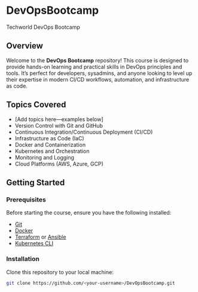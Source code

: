 # DevOpsBootcamp
Techworld DevOps Bootcamp

## Overview
Welcome to the **DevOps Bootcamp** repository! This course is designed to provide hands-on learning and practical skills in DevOps principles and tools. It’s perfect for developers, sysadmins, and anyone looking to level up their expertise in modern CI/CD workflows, automation, and infrastructure as code.

## Topics Covered
- [Add topics here—examples below]
- Version Control with Git and GitHub
- Continuous Integration/Continuous Deployment (CI/CD)
- Infrastructure as Code (IaC)
- Docker and Containerization
- Kubernetes and Orchestration
- Monitoring and Logging
- Cloud Platforms (AWS, Azure, GCP)

## Getting Started

### Prerequisites
Before starting the course, ensure you have the following installed:
- [Git](https://git-scm.com/)
- [Docker](https://www.docker.com/)
- [Terraform](https://www.terraform.io/) or [Ansible](https://www.ansible.com/)
- [Kubernetes CLI](https://kubernetes.io/docs/tasks/tools/)

### Installation
Clone this repository to your local machine:
```bash
git clone https://github.com/<your-username>/DevOpsBootcamp.git
